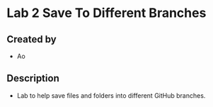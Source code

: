 # Lab 2 Save To Different Branches
## Created by
- Ao
## Description
- Lab to help save files and folders into different GitHub branches.
